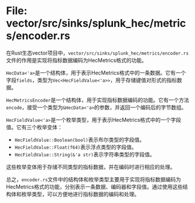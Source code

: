 # File: vector/src/sinks/splunk_hec/metrics/encoder.rs

在Rust生态vector项目中，`vector/src/sinks/splunk_hec/metrics/encoder.rs`文件的作用是实现将指标数据编码为HecMetrics格式的功能。

`HecData<'a>`是一个结构体，用于表示HecMetrics格式中的一条数据。它有一个字段`fields`，类型为`Vec<HecFieldValue<'a>>`，用于存储键值对形式的指标数据。

`HecMetricsEncoder`是一个结构体，用于实现指标数据编码的功能。它有一个方法`encode`，接受一个类型为`&HecData<'a>`的参数，并返回一个编码后的字节数组。

`HecFieldValue<'a>`是一个枚举类型，用于表示HecMetrics格式中的一个字段值。它有三个枚举变体：
- `HecFieldValue::Boolean(bool)`表示布尔类型的字段值。
- `HecFieldValue::Float(f64)`表示浮点类型的字段值。
- `HecFieldValue::String(&'a str)`表示字符串类型的字段值。

这些枚举变体用于存储不同类型的指标数据，并在编码时进行相应的处理。

总之，`encoder.rs`文件中的结构体和枚举类型主要用于实现将指标数据编码为HecMetrics格式的功能，分别表示一条数据、编码器和字段值。通过使用这些结构体和枚举类型，可以方便地进行指标数据的编码和处理。

